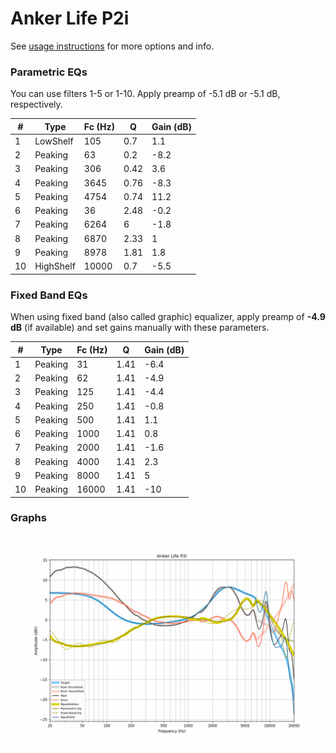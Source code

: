 # Anker Life P2i
See [usage instructions](https://github.com/jaakkopasanen/AutoEq#usage) for more options and info.

### Parametric EQs
You can use filters 1-5 or 1-10. Apply preamp of -5.1 dB or -5.1 dB, respectively.

|   # | Type      |   Fc (Hz) |    Q |   Gain (dB) |
|-----|-----------|-----------|------|-------------|
|   1 | LowShelf  |       105 | 0.7  |         1.1 |
|   2 | Peaking   |        63 | 0.2  |        -8.2 |
|   3 | Peaking   |       306 | 0.42 |         3.6 |
|   4 | Peaking   |      3645 | 0.76 |        -8.3 |
|   5 | Peaking   |      4754 | 0.74 |        11.2 |
|   6 | Peaking   |        36 | 2.48 |        -0.2 |
|   7 | Peaking   |      6264 | 6    |        -1.8 |
|   8 | Peaking   |      6870 | 2.33 |         1   |
|   9 | Peaking   |      8978 | 1.81 |         1.8 |
|  10 | HighShelf |     10000 | 0.7  |        -5.5 |

### Fixed Band EQs
When using fixed band (also called graphic) equalizer, apply preamp of **-4.9 dB** (if available) and set gains manually with these parameters.

|   # | Type    |   Fc (Hz) |    Q |   Gain (dB) |
|-----|---------|-----------|------|-------------|
|   1 | Peaking |        31 | 1.41 |        -6.4 |
|   2 | Peaking |        62 | 1.41 |        -4.9 |
|   3 | Peaking |       125 | 1.41 |        -4.4 |
|   4 | Peaking |       250 | 1.41 |        -0.8 |
|   5 | Peaking |       500 | 1.41 |         1.1 |
|   6 | Peaking |      1000 | 1.41 |         0.8 |
|   7 | Peaking |      2000 | 1.41 |        -1.6 |
|   8 | Peaking |      4000 | 1.41 |         2.3 |
|   9 | Peaking |      8000 | 1.41 |         5   |
|  10 | Peaking |     16000 | 1.41 |       -10   |

### Graphs
![](./Anker%20Life%20P2i.png)
